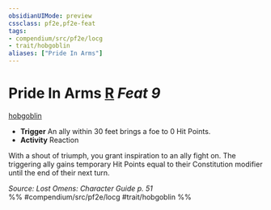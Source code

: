 ```yaml
---
obsidianUIMode: preview
cssclass: pf2e,pf2e-feat
tags:
- compendium/src/pf2e/locg
- trait/hobgoblin
aliases: ["Pride In Arms"]
---
```

# Pride In Arms  [R](rules/core-rulebook/chapter-9-playing-the-game.md#Actions "Reaction") *Feat 9*  
[hobgoblin](rules/traits/hobgoblin-locg.md "Hobgoblin Ancestry & Heritage Trait")  

- **Trigger** An ally within 30 feet brings a foe to 0 Hit Points.
- **Activity** Reaction

With a shout of triumph, you grant inspiration to an ally fight on. The triggering ally gains temporary Hit Points equal to their Constitution modifier until the end of their next turn.

*Source: Lost Omens: Character Guide p. 51*  
%% #compendium/src/pf2e/locg #trait/hobgoblin %%